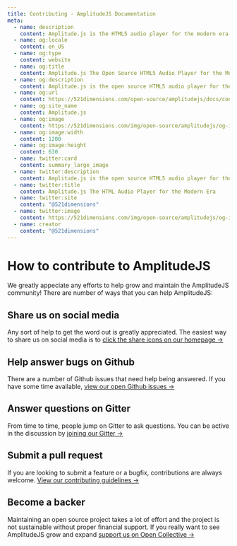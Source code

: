 ```yaml
---
title: Contributing - AmplitudeJS Documentation
meta:
  - name: description
    content: Amplitude.js is the HTML5 audio player for the modern era. Using no dependencies, take control of the browser and design a web audio player the way you want it to look.
  - name: og:locale
    content: en_US
  - name: og:type
    content: website
  - name: og:title
    content: Amplitude.js The Open Source HTML5 Audio Player for the Modern Era
  - name: og:description
    content: Amplitude.js is the open source HTML5 audio player for the modern era. Using no dependencies, take control of the browser and design an audio player the way you want it to look.
  - name: og:url
    content: https://521dimensions.com/open-source/amplitudejs/docs/contributing/
  - name: og:site_name
    content: Amplitude.js
  - name: og:image
    content: https://521dimensions.com/img/open-source/amplitudejs/og-image-amplitudejs.png
  - name: og:image:width
    content: 1200
  - name: og:image:height
    content: 630
  - name: twitter:card
    content: summary_large_image
  - name: twitter:description
    content: Amplitude.js is the open source HTML5 audio player for the modern era. Using no dependencies, take control of the browser and design an audio player the way you want it to look. Available for free on Github.
  - name: twitter:title
    content: Amplitude.js The HTML Audio Player for the Modern Era
  - name: twitter:site
    content: "@521dimensions"
  - name: twitter:image
    content: https://521dimensions.com/img/open-source/amplitudejs/og-image-amplitudejs.png
  - name: creator
    content: "@521dimensions"
---
```


# How to contribute to AmplitudeJS

<carbon-ads/>
We greatly appeciate any efforts to help grow and maintain the AmplitudeJS community! There are number of ways that you can help AmplitudeJS:

## Share us on social media

Any sort of help to get the word out is greatly appreciated. The easiest way to share us on social media is to [click the share icons on our homepage &rarr;](https://521dimensions.com/open-source/amplitudejs)

## Help answer bugs on Github

There are a number of Github issues that need help being answered. If you have some time available, [view our open Github issues &rarr;](https://github.com/521dimensions/amplitudejs/issues)

## Answer questions on Gitter

From time to time, people jump on Gitter to ask questions. You can be active in the discussion by [joining our Gitter &rarr;](https://gitter.im/521dimensions/amplitudejs)

## Submit a pull request

If you are looking to submit a feature or a bugfix, contributions are always welcome. [View our contributing guidelines &rarr;](https://github.com/521dimensions/amplitudejs/blob/master/.github/CONTRIBUTING.md)

## Become a backer

Maintaining an open source project takes a lot of effort and the project is not sustainable without proper financial support. If you really want to see AmplitudeJS grow and expand [support us on Open Collective &rarr;](https://opencollective.com/amplitudejs)
